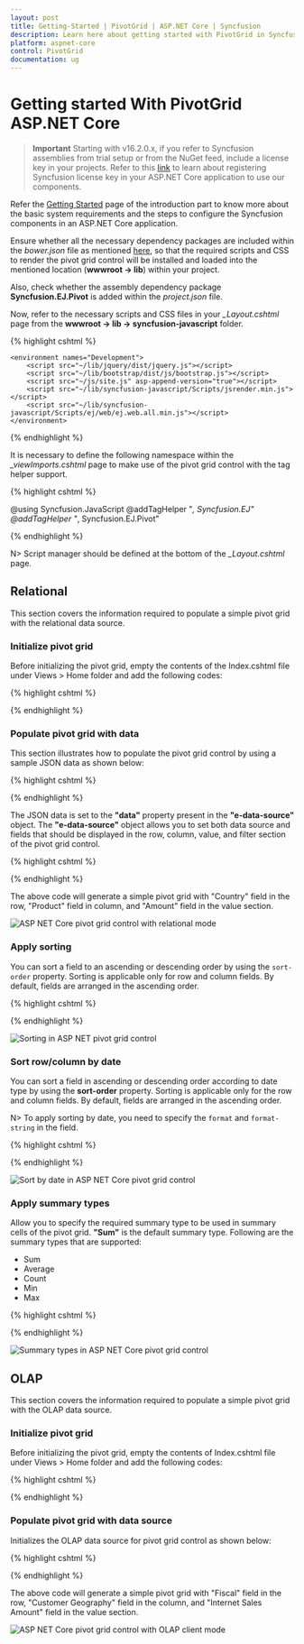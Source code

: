 ```yaml
---
layout: post
title: Getting-Started | PivotGrid | ASP.NET Core | Syncfusion
description: Learn here about getting started with PivotGrid in Syncfusion Essential ASP.NET Core Control, its elements, and more.
platform: aspnet-core
control: PivotGrid
documentation: ug
---
```


# Getting started With PivotGrid ASP.NET Core

>**Important**
Starting with v16.2.0.x, if you refer to Syncfusion assemblies from trial setup or from the NuGet feed, include a license key in your projects. Refer to this [link](https://help.syncfusion.com/common/essential-studio/licensing/overview) to learn about registering Syncfusion license key in your ASP.NET Core application to use our components.

Refer the [Getting Started](/aspnet-core/getting-started) page of the introduction part to know more about the basic system requirements and the steps to configure the Syncfusion components in an ASP.NET Core application.

Ensure whether all the necessary dependency packages are included within the *bower.json* file as mentioned [here](/aspnet-core/getting-started#configure-syncfusion-components-in-aspnet-core-application), so that the required scripts and CSS to render the pivot grid control will be installed and loaded into the mentioned location (**wwwroot -> lib**) within your project.

Also, check whether the assembly dependency package **Syncfusion.EJ.Pivot**  is added within the *project.json* file.

Now, refer to the necessary scripts and CSS files in your *_Layout.cshtml* page from the **wwwroot -> lib -> syncfusion-javascript** folder.

{% highlight cshtml %}

<html>
<head>
    <environment names="Development">
        <link rel="stylesheet" href="~/lib/bootstrap/dist/css/bootstrap.css" />
        <link rel="stylesheet" href="~/css/site.css" />
        <link href="~/lib/syncfusion-javascript/Content/ej/web/default-theme/ej.web.all.min.css" rel="stylesheet" />
        <link href="~/lib/syncfusion-javascript/Content/ej/web/responsive-css/ej.responsive.css" rel="stylesheet" />
    </environment>
</head>
<body>

    <environment names="Development">
        <script src="~/lib/jquery/dist/jquery.js"></script>
        <script src="~/lib/bootstrap/dist/js/bootstrap.js"></script>
        <script src="~/js/site.js" asp-append-version="true"></script>
        <script src="~/lib/syncfusion-javascript/Scripts/jsrender.min.js"></script>
        <script src="~/lib/syncfusion-javascript/Scripts/ej/web/ej.web.all.min.js"></script>
    </environment>

</body>
</html>

{% endhighlight %}

It is necessary to define the following namespace within the *_viewImports.cshtml* page to make use of the pivot grid control with the tag helper support.

{% highlight cshtml %}

@using Syncfusion.JavaScript
@addTagHelper "*, Syncfusion.EJ"
@addTagHelper "*, Syncfusion.EJ.Pivot"

{% endhighlight %}

N> Script manager should be defined at the bottom of the *_Layout.cshtml* page.

## Relational

This section covers the information required to populate a simple pivot grid with the relational data source.

### Initialize pivot grid

Before initializing the pivot grid, empty the contents of the Index.cshtml file under Views > Home folder and add the following codes:

{% highlight cshtml %}

<ej-pivot-grid id="PivotGrid1"></ej-pivot-grid>

{% endhighlight %}

### Populate pivot grid with data

This section illustrates how to populate the pivot grid control by using a sample JSON data as shown below:

{% highlight cshtml %}

<ej-pivot-grid id="PivotGrid1" load="onload"></ej-pivot-grid>

<script type="text/javascript">
function onload(args) {
    args.model.dataSource.data = [
                    { Amount: 100, Country: "Canada", Date: "FY 2005", Product: "Bike", Quantity: 2, State: "Alberta" },
                    { Amount: 200, Country: "Canada", Date: "FY 2006", Product: "Van", Quantity: 3, State: "British Columbia" },
                    { Amount: 300, Country: "Canada", Date: "FY 2007", Product: "Car", Quantity: 4, State: "Brunswick" },
                    { Amount: 150, Country: "Canada", Date: "FY 2008", Product: "Bike", Quantity: 3, State: "Manitoba" },
                    { Amount: 200, Country: "Canada", Date: "FY 2006", Product: "Car", Quantity: 4, State: "Ontario" },
                    { Amount: 100, Country: "Canada", Date: "FY 2007", Product: "Van", Quantity: 1, State: "Quebec" },
                    { Amount: 200, Country: "France", Date: "FY 2005", Product: "Bike", Quantity: 2, State: "Charente-Maritime" },
                    { Amount: 250, Country: "France", Date: "FY 2006", Product: "Van", Quantity: 4, State: "Essonne" },
                    { Amount: 300, Country: "France", Date: "FY 2007", Product: "Car", Quantity: 3, State: "Garonne (Haute)" },
                    { Amount: 150, Country: "France", Date: "FY 2008", Product: "Van", Quantity: 2, State: "Gers" },
                    { Amount: 200, Country: "Germany", Date: "FY 2006", Product: "Van", Quantity: 3, State: "Bayern" },
                    { Amount: 250, Country: "Germany", Date: "FY 2007", Product: "Car", Quantity: 3, State: "Brandenburg" },
                    { Amount: 150, Country: "Germany", Date: "FY 2008", Product: "Car", Quantity: 4, State: "Hamburg" },
                    { Amount: 200, Country: "Germany", Date: "FY 2008", Product: "Bike", Quantity: 4, State: "Hessen" },
                    { Amount: 150, Country: "Germany", Date: "FY 2007", Product: "Van", Quantity: 3, State: "Nordrhein-Westfalen" },
                    { Amount: 100, Country: "Germany", Date: "FY 2005", Product: "Bike", Quantity: 2, State: "Saarland" },
                    { Amount: 150, Country: "United Kingdom", Date: "FY 2008", Product: "Bike", Quantity: 5, State: "England" },
                    { Amount: 250, Country: "United States", Date: "FY 2007", Product: "Car", Quantity: 4, State: "Alabama" },
                    { Amount: 200, Country: "United States", Date: "FY 2005", Product: "Van", Quantity: 4, State: "California" },
                    { Amount: 100, Country: "United States", Date: "FY 2006", Product: "Bike", Quantity: 2, State: "Colorado" },
                    { Amount: 150, Country: "United States", Date: "FY 2008", Product: "Car", Quantity: 3, State: "New Mexico" },
                    { Amount: 200, Country: "United States", Date: "FY 2005", Product: "Bike", Quantity: 4, State: "New York" },
                    { Amount: 250, Country: "United States", Date: "FY 2008", Product: "Car", Quantity: 3, State: "North Carolina" },
                    { Amount: 300, Country: "United States", Date: "FY 2007", Product: "Van", Quantity: 4, State: "South Carolina" }
    ];
}
</script>

{% endhighlight %}

The JSON data is set to the **"data"** property present in the **"e-data-source"** object. The **"e-data-source"** object allows you to set both data source and fields that should be displayed in the row, column, value, and filter section of the pivot grid control.

{% highlight cshtml %}

<ej-pivot-grid id="PivotGrid1" load="onload">
    <e-data-source>
        <e-pivot-rows>
            <e-row-field field-name="Country" field-caption="Country"></e-row-field>
        </e-pivot-rows>
        <e-pivot-columns>
            <e-column-field field-name="Product" field-caption="Product"></e-column-field>
        </e-pivot-columns>
        <e-pivot-values>
            <e-value-field field-name="Amount" field-caption="Amount"></e-value-field>
        </e-pivot-values>
    </e-data-source>
</ej-pivot-grid>

{% endhighlight %}

The above code will generate a simple pivot grid with "Country" field in the row, "Product" field in column, and "Amount" field in the value section.

![ASP NET Core pivot grid control with relational mode](Getting-Started_images/purejs.png)

### Apply sorting

You can sort a field to an ascending or descending order by using the `sort-order` property. Sorting is applicable only for row and column fields. By default, fields are arranged in the ascending order.

{% highlight cshtml %}

<ej-pivot-grid id="PivotGrid1" load="onload">
    <e-data-source>
        <e-pivot-rows>
            <e-row-field field-name="Country" field-caption="Country" sort-order="Descending"></e-row-field>
        </e-pivot-rows>
        <e-pivot-columns>
            <e-column-field field-name="Product" field-caption="Product"></e-column-field>
        </e-pivot-columns>
        <e-pivot-values>
            <e-value-field field-name="Amount" field-caption="Amount"></e-value-field>
        </e-pivot-values>
    </e-data-source>
</ej-pivot-grid>

{% endhighlight %}

![Sorting in ASP NET pivot grid control](Getting-Started_images/purejssorting.png)

### Sort row/column by date

You can sort a field in ascending or descending order according to date type by using the **sort-order** property. Sorting is applicable only for the row and column fields. By default, fields are arranged in the ascending order.

N> To apply sorting by date, you need to specify the `format` and `format-string` in the field.

{% highlight cshtml %}

<ej-pivot-grid id="PivotGrid1" load="onload">
    <e-data-source>
        <e-pivot-rows>
            <e-row-field field-name="Date" field-caption="Date" format="date" format-string="dd-MM-yyy" sort-order="Descending"></e-row-field>
        </e-pivot-rows>
        <e-pivot-columns>
            <e-column-field field-name="Day" field-caption="Day" format="date" format-string="ddd" sort-order="Ascending"></e-column-field>
        </e-pivot-columns>
        <e-pivot-values>
            <e-value-field field-name="Amount" field-caption="Amount"></e-value-field>
        </e-pivot-values>
    </e-data-source>
</ej-pivot-grid>

<script type="text/javascript">
function onload(args) {
    args.model.dataSource.data = [
            { Amount: 100, Date: "5-1-2017", Day: "Wednesday" },
            { Amount: 200, Date: "1-2-2017", Day: "Sunday" },
            { Amount: 300, Date: "1-1-2018", Day: "Thursday" },
            { Amount: 150, Date: "5-1-2018", Day: "Wednesday" },
            { Amount: 200, Date: "1-2-2017", Day: "Thursday" },
            { Amount: 100, Date: "1-1-2018", Day: "Sunday" },
            { Amount: 200, Date: "5-1-2017", Day: "Wednesday" },
            { Amount: 250, Date: "1-2-2017", Day: "Sunday" }
            //....
        ];
}
</script>

{% endhighlight %}

![Sort by date in ASP NET Core pivot grid control](Getting-Started_images/sortbydate.png)

### Apply summary types

Allow you to specify the required summary type to be used in summary cells of the pivot grid. **"Sum"** is the default summary type. Following are the summary types that are supported:

* Sum
* Average
* Count
* Min
* Max

{% highlight cshtml %}

<ej-pivot-grid id="PivotGrid1" is-responsive="true" load="onload">
    <e-data-source>
        <e-pivot-rows>
            <e-row-field field-name="Country" field-caption="Country"></e-row-field>
        </e-pivot-rows>
        <e-pivot-columns>
            <e-column-field field-name="Product" field-caption="Product"></e-column-field>
        </e-pivot-columns>
        <e-pivot-values>
            <e-value-field field-name="Amount" field-caption="Amount" summary-type="Average"></e-value-field>
            <e-value-field field-name="Quantity" field-caption="Quantity" summary-type="Count"></e-value-field>
        </e-pivot-values>
    </e-data-source>
</ej-pivot-grid>

{% endhighlight %}

![Summary types in ASP NET Core pivot grid control](Getting-Started_images/purejssummarytype.png)

## OLAP

This section covers the information required to populate a simple pivot grid with the OLAP data source.

### Initialize pivot grid

Before initializing the pivot grid, empty the contents of Index.cshtml file under Views > Home folder and add the following codes:

{% highlight cshtml %}

<ej-pivot-grid id="PivotGrid1"></ej-pivot-grid>

{% endhighlight %}

### Populate pivot grid with data source

Initializes the OLAP data source for pivot grid control as shown below:

{% highlight cshtml %}

<ej-pivot-grid id="PivotGrid1">
    <e-data-source catalog="Adventure Works DW 2008 SE" cube="Adventure Works" data="//bi.syncfusion.com/olap/msmdpump.dll">
        <e-pivot-rows>
            <e-row-field field-name="[Date].[Fiscal]"></e-row-field>
        </e-pivot-rows>
        <e-pivot-columns>
            <e-column-field field-name="[Customer].[Customer Geography]"></e-column-field>
        </e-pivot-columns>
        <e-pivot-values>
            <e-value-field axis="Column">
                <e-measures>
                    <e-measure-items field-name="[Measures].[Internet Sales Amount]"></e-measure-items>
                </e-measures>
            </e-value-field>
        </e-pivot-values>
    </e-data-source>
</ej-pivot-grid>

{% endhighlight %}

The above code will generate a simple pivot grid with "Fiscal" field in the row, "Customer Geography" field in the column, and "Internet Sales Amount" field in the value section.

![ASP NET Core pivot grid control with OLAP client mode](Getting-Started_images/Olap.png)
